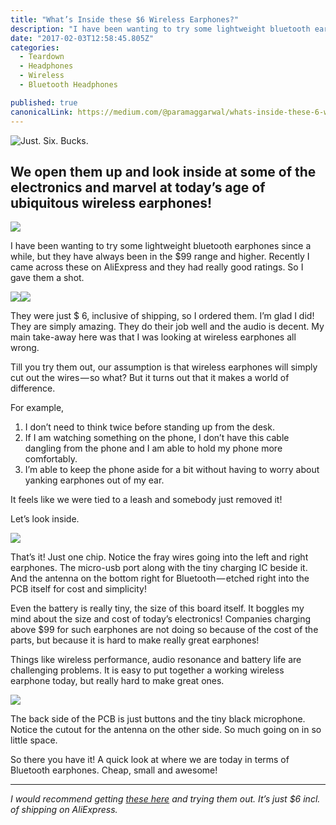 ```yaml
---
title: "What’s Inside these $6 Wireless Earphones?"
description: "I have been wanting to try some lightweight bluetooth earphones since a while, but they have always been in the $99 range and higher. Recently I came across these on AliExpress and they had really…"
date: "2017-02-03T12:58:45.805Z"
categories: 
  - Teardown
  - Headphones
  - Wireless
  - Bluetooth Headphones

published: true
canonicalLink: https://medium.com/@paramaggarwal/whats-inside-these-6-wireless-earphones-f8d0e97a5f9b
---
```


![Just. Six. Bucks.](/img/1*HeKSYbktJs0lERPGrCIYzQ.jpeg)

## We open them up and look inside at some of the electronics and marvel at today’s age of ubiquitous wireless earphones!

![](/img/1*ewC88n6VGZSbMOOVUADn_g.jpeg)

I have been wanting to try some lightweight bluetooth earphones since a while, but they have always been in the $99 range and higher. Recently I came across these on AliExpress and they had really good ratings. So I gave them a shot.

![](/img/1*Q07mWHpI80kiQdzvfQYOyg.jpeg)![](/img/1*r8l_2Xb4_HpD3kE1856dQA.jpeg)

They were just $ 6, inclusive of shipping, so I ordered them. I’m glad I did! They are simply amazing. They do their job well and the audio is decent. My main take-away here was that I was looking at wireless earphones all wrong.

Till you try them out, our assumption is that wireless earphones will simply cut out the wires — so what? But it turns out that it makes a world of difference.

For example,

1.  I don’t need to think twice before standing up from the desk.
2.  If I am watching something on the phone, I don’t have this cable dangling from the phone and I am able to hold my phone more comfortably.
3.  I’m able to keep the phone aside for a bit without having to worry about yanking earphones out of my ear.

It feels like we were tied to a leash and somebody just removed it!

Let’s look inside.

![](/img/1*dZgRjk8nVeUZJoxxUmyYjw.jpeg)

That’s it! Just one chip. Notice the fray wires going into the left and right earphones. The micro-usb port along with the tiny charging IC beside it. And the antenna on the bottom right for Bluetooth — etched right into the PCB itself for cost and simplicity!

Even the battery is really tiny, the size of this board itself. It boggles my mind about the size and cost of today’s electronics! Companies charging above $99 for such earphones are not doing so because of the cost of the parts, but because it is hard to make really great earphones!

Things like wireless performance, audio resonance and battery life are challenging problems. It is easy to put together a working wireless earphone today, but really hard to make great ones.

![](/img/1*ABcoskxiztNrPU9jgeusWg.jpeg)

The back side of the PCB is just buttons and the tiny black microphone. Notice the cutout for the antenna on the other side. So much going on in so little space.

So there you have it! A quick look at where we are today in terms of Bluetooth earphones. Cheap, small and awesome!

---

_I would recommend getting_ [_these here_](https://www.aliexpress.com/item/Newest-Sport-wireless-Bluetooth-4-1-headphones-earphone-headset-Auriculares-Bluetooth-for-outdoor-Sports-phones-computers/32556750497.html) _and trying them out. It’s just $6 incl. of shipping on AliExpress._
